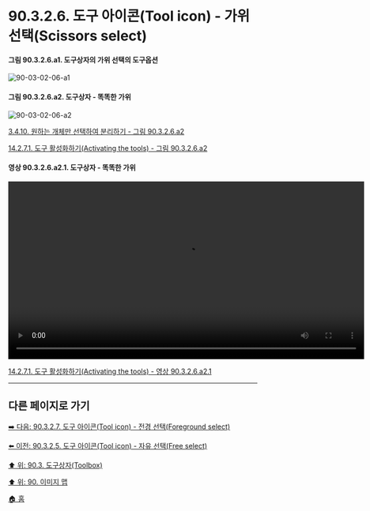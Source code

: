 # 90.3.2.6. 도구 아이콘(Tool icon) - 가위 선택(Scissors select)

<a id="90-03-02-06-a1"></a>

#### 그림 90.3.2.6.a1. 도구상자의 가위 선택의 도구옵션
![90-03-02-06-a1](https://github.com/wonder13662/gimp/assets/15767104/cc1e65f5-b6ed-49dc-bf37-1895a7e7706b)

<a id="90-03-02-06-a2"></a>

#### 그림 90.3.2.6.a2. 도구상자 - 똑똑한 가위
![90-03-02-06-a2](https://github.com/wonder13662/gimp/assets/15767104/5c84b429-415b-40b7-a348-b803a667fd08)

[3.4.10. 원하는 개체만 선택하여 분리하기 - 그림 90.3.2.6.a2](./03-04-10-separating-an-object-from-its-background.md#90-03-02-06-a2)

[14.2.7.1. 도구 활성화하기(Activating the tools) - 그림 90.3.2.6.a2](./14-02-07-01-activating_the_tool.md#90-03-02-06-a2)

<a id="90-03-02-06-a2-01"></a>

#### 영상 90.3.2.6.a2.1. 도구상자 - 똑똑한 가위
<video controls="controls" width="720" src="https://github.com/wonder13662/gimp/assets/15767104/cbcfeb6d-f231-46e9-bb96-9b75c687aff0"></video>

[14.2.7.1. 도구 활성화하기(Activating the tools) - 영상 90.3.2.6.a2.1](./14-02-07-01-activating_the_tool.md#90-03-02-06-a2-01)

***

## 다른 페이지로 가기

[➡️ 다음: 90.3.2.7. 도구 아이콘(Tool icon) - 전경 선택(Foreground select)](./90-03-02-07-foreground_select.md)

[⬅️ 이전: 90.3.2.5. 도구 아이콘(Tool icon) - 자유 선택(Free select)](./90-03-02-05-free_select.md)

[⬆️ 위: 90.3. 도구상자(Toolbox)](./90-03-00-toolbox.md)

[⬆️ 위: 90. 이미지 맵](./90-00-image-map.md)

[🏠 홈](./00-home.md)
